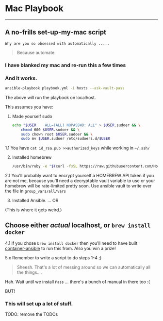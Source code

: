 # Mac Playbook
---
## A no-frills set-up-my-mac script

	Why are you so obsessed with automatically .....

> Because automate.

### I have blanked my mac and re-run this a few times
### And it works.

```bash
ansible-playbook playbook.yml -i hosts --ask-vault-pass
```

The above will run the playbook on localhost.

This assumes you have:

1. Made yourself sudo

	```bash
	echo "$USER    ALL=(ALL) NOPASSWD: ALL" > $USER.sudoer && \
		chmod 600 $USER.sudoer && \
		sudo chown root $USER.sudoer && \
		sudo mv $USER.sudoer /etc/sudoers.d/$USER
	```

1.1 You have `cat id_rsa.pub >>authorized_keys` while working in `~/.ssh/`

2. Installed homebrew

	```bash
	/usr/bin/ruby -e "$(curl -fsSL https://raw.githubusercontent.com/Homebrew/install/master/install)"
	```

2.1
	You'll probably want to encrypt yourself a HOMEBREW API token if you are not me, because you'll need a decryptable vault variable to use or your homebrew will be rate-limited pretty soon. Use ansible vault to write over the file in `group_vars/all/vars`

3. Installed Ansible. ... OR

(This is where it gets weird.)

## Choose either _actual_ localhost, or `brew install docker`

4.1 if you chose `brew install docker` then you'll need to have built [container-ansible](https://github.com/whatbirdisthat/container-ansible) to run this from. Also you win a prize!

5.x Remember to write a script to do steps 1-4 ;)

> Sheesh. That's a lot of messing around so we can automatically all the things....

Hah. Wait until we install `Pass` ... there's a bunch of manual in there too :(

BUT!

### This will set up a lot of stuff.

TODO: remove the TODOs

